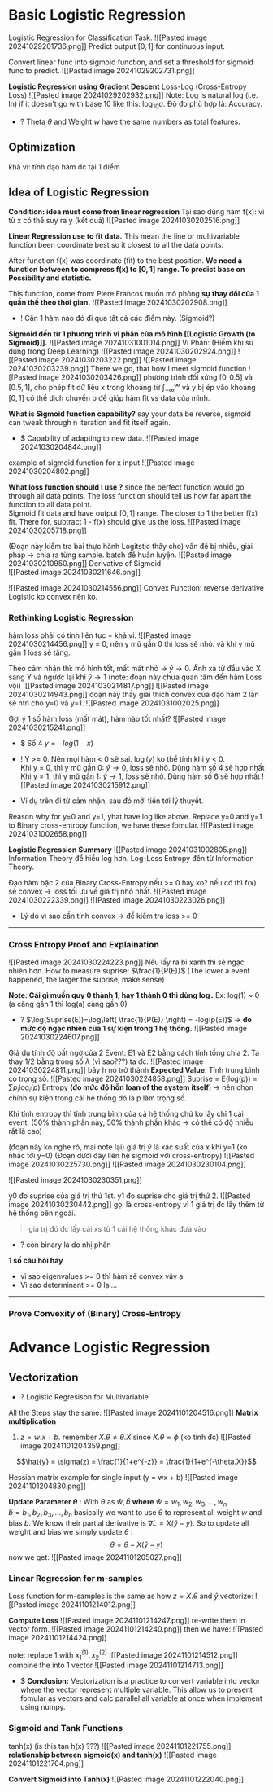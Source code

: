 # Basic Logistic Regression

Logistic Regression for Classification Task.
![[Pasted image 20241029201736.png]]
Predict output $[0, 1]$ for continuous input. 

Convert linear func into sigmoid function, and set a threshold for sigmoid func to predict.
![[Pasted image 20241029202731.png]]

**Logistic Regression using Gradient Descent**
Loss-Log (Cross-Entropy Loss)
![[Pasted image 20241029202932.png]]
Note: Log is natural log (i.e. ln) if it doesn't go with base 10 like this: $\log_{10}a$.
Độ đo phù hợp là: Accuracy.
+ ? Theta $\theta$ and Weight $w$ have the same numbers as total features.

## Optimization
khả vi: tính đạo hàm đc tại 1 điểm

## Idea of Logistic Regression
**Condition: idea must come from linear regression**
Tại sao dùng hàm f(x): vì từ x có thể suy ra y (kết quả)
![[Pasted image 20241030202516.png]]

**Linear Regression use to fit data.** This mean the line or multivariable function been coordinate best so it closest to all the data points.

After function f(x) was coordinate (fit) to the best position. **We need a function between to compress f(x) to $[0, 1]$ range. To predict base on Possibility and statistic.**

This function, come from:
Piere Francos muốn mô phỏng **sự thay đổi của 1 quần thể theo thời gian.**
![[Pasted image 20241030202908.png]]
+ ! Cần 1 hàm nào đó đi qua tất cả các điểm này. (Sigmoid?)

**Sigmoid đến từ 1 phương trình vi phân của mô hình [[Logistic Growth (to Sigmoid)]].** 
![[Pasted image 20241031001014.png]]
Vi Phân: (Hiếm khi sử dụng trong Deep Learning)
![[Pasted image 20241030202924.png]]
![[Pasted image 20241030203222.png]]
![[Pasted image 20241030203239.png]]
There we go, that how I meet sigmoid function
![[Pasted image 20241030203426.png]]
phương trình đối xứng $[0, 0.5]$ và $[0.5, 1]$, cho phép fit dữ liệu x trong khoảng từ $\int_{-\infty}^{\infty}$  và y bị ép vào khoảng $[0, 1]$
có thể dịch chuyển b để giúp hàm fit vs data của mình.

**What is Sigmoid function capability?**
say your data be reverse, sigmoid can tweak through n iteration and fit itself again.
+ $ Capability of adapting to new data.
	![[Pasted image 20241030204844.png]]

example of sigmoid function for x input
![[Pasted image 20241030204802.png]]

**What loss function should I use ?**
since the perfect function would go through all data points. The loss function should tell us how far apart the function to all data point.  
Sigmoid fit data and have output $[0, 1]$ range. The closer to 1 the better f(x) fit. 
There for, subtract 1 - f(x) should give us the loss. 
![[Pasted image 20241030205718.png]]

(Đoạn này kiểm tra bài thực hành Logitstic thầy cho)
vấn đề bị nhiễu, giải pháp -> chia ra từng sample. batch để huấn luyện. 
![[Pasted image 20241030210950.png]]
Derivative of Sigmoid  
![[Pasted image 20241030211646.png]]

![[Pasted image 20241030214556.png]]
Convex Function: reverse derivative
Logistic ko convex nên ko.

### Rethinking Logistic Regression
hàm loss phải có tính liên tục + khả vi.
![[Pasted image 20241030214456.png]]
y = 0, nên y mũ gần 0 thì loss sẽ nhỏ. và khi y mũ gần 1 loss sẽ tăng.

Theo cảm nhận thì: mô hình tốt, mất mát nhỏ -> $\hat{y} \to 0$. Ánh xạ từ đầu vào X sang Y và ngược lại khi $\hat{y} \to 1$ (note: đoạn này chưa quan tâm đến hàm Loss vội)
![[Pasted image 20241030214817.png]]
![[Pasted image 20241030214943.png]]
đoạn này thầy giải thích convex của đạo hàm 2 lần sẽ ntn cho y=0 và y=1.
![[Pasted image 20241031002025.png]]


Gợi ý 1 số hàm loss (mất mát), hàm nào tốt nhất?
![[Pasted image 20241030215241.png]]
+ $ Số 4 $y = -log(1-x)$

+ ! Y >= 0. Nên mọi hàm < 0 sẽ sai. $\log(y)$ ko thể tính khi y < 0.  
Khi y = 0, thì y mũ gần 0: $\hat{y} \to 0$, loss sẽ nhỏ. Dùng hàm số 4 sẽ hợp nhất
Khi y = 1, thì y mũ gần 1: $\hat{y} \to 1$, loss sẽ nhỏ. Dùng hàm số 6 sẽ hợp nhất
![[Pasted image 20241030215912.png]]
+ Ví dụ trên đi từ cảm nhận, sau đó mới tiến tới lý thuyết. 

Reason why for y=0 and y=1, yhat have log like above. Replace y=0 and y=1 to Binary cross-entropy function, we have these fomular.
![[Pasted image 20241031002658.png]]

**Logistic Regression Summary**
![[Pasted image 20241031002805.png]]
Information Theory để hiểu log hơn. Log-Loss Entropy đến từ Information Theory.

Đạo hàm bậc 2 của Binary Cross-Entropy nếu >= 0 hay ko? nếu có thì f(x) sẽ convex -> loss tối ưu về giá trị nhỏ nhất. 
![[Pasted image 20241030222339.png]]
![[Pasted image 20241030223026.png]]
+ Lý do vì sao cần tính convex -> để kiểm tra loss >= 0

--- 
### Cross Entropy Proof and Explaination
![[Pasted image 20241030224223.png]]
Nếu lấy ra bi xanh thì sẽ ngạc nhiên hơn.
How to measure suprise: $\frac{1}{P(E)}$ (The lower a event happened, the larger the suprise, make sense)

**Note: Cái gì muốn quy 0 thành 1, hay 1 thành 0 thì dùng $\log$.** Ex: log(1) ~ 0 (a càng gần 1 thì log(a) càng gần 0)
 + ? $\log(Suprise(E))=\log\left( \frac{1}{P(E)} \right) = -log(p(E))$ -> **đo mức độ ngạc nhiên của 1 sự kiện trong 1 hệ thống.**
![[Pasted image 20241030224607.png]]

Giả dụ tính độ bất ngờ của 2 Event: E1 và E2 bằng cách tính tổng chia 2. Ta thay 1/2 bằng trọng số $\lambda$ (vì sao???) ta đc:
![[Pasted image 20241030224811.png]]
bây h nó trở thành **Expected Value**. Tính trung bình có trọng số.
![[Pasted image 20241030224858.png]]
Suprise = E(log(p)) = $\sum p_{i}\log_{i} (p)$ 
Entropy **(đo mức độ hỗn loạn of the system itself**) -> nên chọn chính sự kiện trong cái hệ thống đó là p làm trọng số.

Khi tính entropy thì tính trung bình của cả hệ thống chứ ko lấy chỉ 1 cái event.
(50% thành phần này, 50% thành phần khác -> có thể có độ nhiễu rất là cao)

(đoạn này ko nghe rõ, mai note lại)
giá trị $\hat{y}$ là xác suất của x khi y=1 (ko nhắc tới y=0)
(Đoạn dưới đây liên hệ sigmoid với cross-entropy)
![[Pasted image 20241030225730.png]]
![[Pasted image 20241030230104.png]]

![[Pasted image 20241030230351.png]]

y0 đo suprise của giá trị thứ 1st. y1 đo suprise cho giá trị thứ 2.
![[Pasted image 20241030230442.png]]
gọi là cross-entropy vì 1 giá trị đc lấy thêm từ hệ thống bên ngoài.
>giá trị đó đc lấy cái xs từ 1 cái hệ thống khác đưa vào
+ ? còn binary là do nhị phân

**1 số câu hỏi hay**
+ vì sao eigenvalues >= 0 thì hàm sẽ convex vậy ạ
+ Vì sao determinant >= 0 lại...

---
### Prove Convexity of (Binary) Cross-Entropy


# Advance Logistic Regression 
## Vectorization 
+ ? Logistic Regresison for Multivariable

All the Steps stay the same:
![[Pasted image 20241101204516.png]]
**Matrix multiplication**
1) $z = w.x + b$. remember $X.\theta \neq \theta.X$ since $X.\theta = \phi$ (ko tính đc)
![[Pasted image 20241101204359.png]]

$$\hat{y} = \sigma(z) = \frac{1}{1+e^{-z}} = \frac{1}{1+e^{-\theta.X}}$$

Hessian matrix example for single input (y = wx + b)
![[Pasted image 20241101204830.png]]

**Update Parameter $\theta$ :**
With $\theta$ as $\bar{w}, \bar{b}$ **where** 
	$\bar{w} = {w_{1}, w_{2}, w_{3},\dots,w_{n}}$  
	$\bar{b} = {b_{1}, b_{2}, b_{3},\dots,b_{n}}$
basically we want to use $\theta$ to represent all weight $w$ and bias $b$.
We know their partial derivative is $\nabla L = X(\hat{y}- y)$. So to update all weight and bias we simply update $\theta$ :
$$\theta = \theta - X(\hat{y} - y)$$
now we get:
![[Pasted image 20241101205027.png]]

### Linear Regression for m-samples

Loss function for m-samples is the same as how $z=X.\theta$ and $\hat{y}$ vectorize:
![[Pasted image 20241101214012.png]]

**Compute Loss**
![[Pasted image 20241101214247.png]]
re-write them in vector form.
![[Pasted image 20241101214240.png]]
then we have:
![[Pasted image 20241101214424.png]]

note: replace 1 with $x_{1}^{(1)}, x_{2}^{(2)}$ 
![[Pasted image 20241101214512.png]]
combine the into 1 vector
![[Pasted image 20241101214713.png]]
+ $ **Conclusion:** Vectorization is a practice to convert variable into vector where the vector represent multiple variable. This allow us to present fomular as  vectors and calc parallel all variable at once when implement using numpy.

### Sigmoid and Tank Functions
tanh(x) (is this tan h(x) ???)
![[Pasted image 20241101221755.png]]
**relationship between sigmoid(x) and tanh(x)**
![[Pasted image 20241101221704.png]]

**Convert Sigmoid into Tanh(x)**
![[Pasted image 20241101222040.png]]

